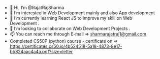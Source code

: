 - 👋 Hi, I’m @RajatRajSharma
- 👀 I’m interested in Web Development mainly and also App development
- 🌱 I’m currently learning React JS to improve my skill on Web Development .
- 💞️ I’m looking to collaborate on Web Development Projects .
- 📫 You can reach me through E-mail => sharmarajatraj1@gmail.com
- Completed CS50P (python) course - certificate on => https://certificates.cs50.io/4b524518-5a18-4873-8e17-bb824aac4a4a.pdf?size=letter

<!---
RajatRajSharma/RajatRajSharma is a ✨ special ✨ repository because its `README.md` (this file) appears on your GitHub profile.
You can click the Preview link to take a look at your changes.
--->
